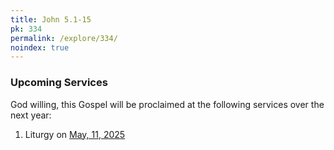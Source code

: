 ```yaml
---
title: John 5.1-15
pk: 334
permalink: /explore/334/
noindex: true
---
```


### Upcoming Services

God willing, this Gospel will be proclaimed at the following services over the next year:


1. Liturgy on [May, 11, 2025](https://orthocal.info/readings/gregorian/2025/05/11/)
